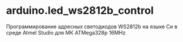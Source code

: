 # arduino.led_ws2812b_control
Программирование адресных светодиодов WS2812b на языке Си в среде Atmel Studio для МК ATMega328p 16MHz
